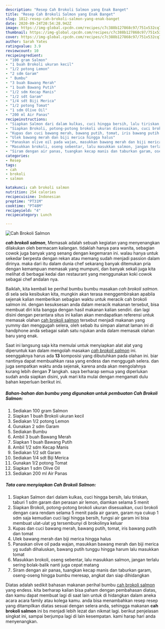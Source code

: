 ```yaml
---
description: "Resep Cah Brokoli Salmon yang Enak Banget"
title: "Resep Cah Brokoli Salmon yang Enak Banget"
slug: 1812-resep-cah-brokoli-salmon-yang-enak-banget
date: 2020-09-24T20:54:28.942Z
image: https://img-global.cpcdn.com/recipes/c7c388b127868c97/751x532cq70/cah-brokoli-salmon-foto-resep-utama.jpg
thumbnail: https://img-global.cpcdn.com/recipes/c7c388b127868c97/751x532cq70/cah-brokoli-salmon-foto-resep-utama.jpg
cover: https://img-global.cpcdn.com/recipes/c7c388b127868c97/751x532cq70/cah-brokoli-salmon-foto-resep-utama.jpg
author: Sarah Yates
ratingvalue: 3.9
reviewcount: 10
recipeingredient:
- "100 gram Salmon"
- "1 buah Brokoli ukuran kecil"
- "1/2 potong Lemon"
- "2 sdm Garam"
- " Bumbu"
- "3 buah Bawang Merah"
- "1 buah Bawang Putih"
- "1/2 sdm Kecap Manis"
- "1/2 sdt Garam"
- "1/4 sdt Biji Merica"
- "1/2 potong Tomat"
- "1 sdm Olive Oil"
- "200 ml Air Panas"
recipeinstructions:
- "Siapkan Salmon dari dalam kulkas, cuci hingga bersih, lalu tiriskan, taburi 1 sdm garam dan perasan air lemon, diamkan selama 5 menit"
- "Siapkan Brokoli, potong-potong brokoli ukuran disesuaikan, cuci brokoli dengan cara rendam selama 5 menit pada air garam, garam nya cukup 1 sdm saja kemudian cuci lagi hingga bersih, fungsi air garam ini bisa membuat ulat-ulat yg tersembunyi di brokolinya keluar"
- "Kupas dan cuci bawang merah, bawang putih, tomat, iris bawang putih dan tomat"
- "Ulek bawang merah dan biji merica hingga halus"
- "Panaskan olive oil pada wajan, masukkan bawang merah dan biji merica yg sudah dihaluskan, bawang putih tunggu hingga harum lalu masukkan tomat"
- "Masukkan brokoli, oseng sebentar, lalu masukkan salmon, jangan terlalu sering bolak-balik nanti juga cepat matang"
- "Siram dengan air panas, tuangkan kecap manis dan taburkan garam, oseng-oseng hingga bumbu meresap, angkat dan siap dihidangkan"
categories:
- Resep
tags:
- cah
- brokoli
- salmon

katakunci: cah brokoli salmon 
nutrition: 254 calories
recipecuisine: Indonesian
preptime: "PT31M"
cooktime: "PT48M"
recipeyield: "4"
recipecategory: Lunch

---
```



![Cah Brokoli Salmon](https://img-global.cpcdn.com/recipes/c7c388b127868c97/751x532cq70/cah-brokoli-salmon-foto-resep-utama.jpg)

<b><i>cah brokoli salmon</i></b>, Memasak adalah sebuah kegiatan yang menyenangkan dilakukan oleh bermacam kalangan. tidaklah hanya para wanita, sebagian cowok juga banyak yang senang dengan kegemaran ini. walau hanya untuk sekedar berpesta dengan rekan atau memang sudah menjadi passion dalam dirinya. maka dari itu dalam dunia chef sekarang banyak ditemukan pria dengan kemampuan memasak yang mumpuni, dan banyak sekali juga kita melihat di berbagai kedai dan restaurant yang menggunakan koki cowok sebagai chef andalan nya.

Baiklah, kita kembali ke perihal bumbu bumbu masakan <i>cah brokoli salmon</i>. di sela sela kesibukan kita, mungkin akan terasa menggembirakan apabila sejenak kalian memberikan sebagian waktu untuk meracik cah brokoli salmon ini. dengan kesuksesan anda dalam meracik makanan tersebut, bisa membuat diri kita bangga dengan hasil makanan kalian sendiri. dan lagi disini dengan perantara situs ini kalian akan mendapatkan referensi untuk memasak olahan <u>cah brokoli salmon</u> tersebut menjadi makanan yang yummy dan menggugah selera, oleh sebab itu simpan alamat laman ini di handphone anda sebagai salah satu rujukan anda dalam memasak olahan baru yang enak.




Saat ini langsung saja kita memulai untuk menyiapkan alat alat yang diperuntuk kan dalam mengolah masakan <u><i>cah brokoli salmon</i></u> ini. seenggaknya harus ada <b>13</b> komposisi yang dibutuhkan pada olahan ini. biar nantinya dapat membuahkan rasa yang endess dan menggugah selera. dan juga sempatkan waktu anda sejenak, karena anda akan mengolahnya kurang lebih dengan <b>7</b> langkah. saya berharap semua yang diperlukan sudah anda siapkan disini, yuk mari kita mulai dengan mengamati dulu bahan keperluan berikut ini.

<!--inarticleads1-->

##### Bahan-bahan dan bumbu yang digunakan untuk pembuatan Cah Brokoli Salmon:

1. Sediakan 100 gram Salmon
1. Siapkan 1 buah Brokoli ukuran kecil
1. Sediakan 1/2 potong Lemon
1. Gunakan 2 sdm Garam
1. Sediakan  Bumbu
1. Ambil 3 buah Bawang Merah
1. Siapkan 1 buah Bawang Putih
1. Ambil 1/2 sdm Kecap Manis
1. Sediakan 1/2 sdt Garam
1. Sediakan 1/4 sdt Biji Merica
1. Gunakan 1/2 potong Tomat
1. Siapkan 1 sdm Olive Oil
1. Sediakan 200 ml Air Panas




<!--inarticleads2-->

##### Tata cara menyiapkan Cah Brokoli Salmon:

1. Siapkan Salmon dari dalam kulkas, cuci hingga bersih, lalu tiriskan, taburi 1 sdm garam dan perasan air lemon, diamkan selama 5 menit
1. Siapkan Brokoli, potong-potong brokoli ukuran disesuaikan, cuci brokoli dengan cara rendam selama 5 menit pada air garam, garam nya cukup 1 sdm saja kemudian cuci lagi hingga bersih, fungsi air garam ini bisa membuat ulat-ulat yg tersembunyi di brokolinya keluar
1. Kupas dan cuci bawang merah, bawang putih, tomat, iris bawang putih dan tomat
1. Ulek bawang merah dan biji merica hingga halus
1. Panaskan olive oil pada wajan, masukkan bawang merah dan biji merica yg sudah dihaluskan, bawang putih tunggu hingga harum lalu masukkan tomat
1. Masukkan brokoli, oseng sebentar, lalu masukkan salmon, jangan terlalu sering bolak-balik nanti juga cepat matang
1. Siram dengan air panas, tuangkan kecap manis dan taburkan garam, oseng-oseng hingga bumbu meresap, angkat dan siap dihidangkan




Diatas adalah sedikit bahasan makanan perihal bumbu <u>cah brokoli salmon</u> yang endess. kita berharap kalian bisa paham dengan pembahasan diatas, dan kamu dapat membuat lagi di saat lain untuk di hidangkan dalam aneka acara acara family atau kolega kamu. anda bisa menambahkan resep resep yang ditampilkan diatas sesuai dengan selera anda, sehingga makanan <b>cah brokoli salmon</b> ini bs menjadi lebih lezat dan nikmat lagi. berikut penjelasan singkat ini, sampai berjumpa lagi di lain kesempatan. kami harap hari anda menyenangkan.
